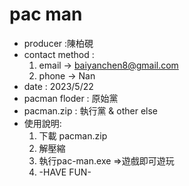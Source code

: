 # pac man
* producer :陳柏硯
* contact method :
  1. email -> baiyanchen8@gmail.com
  2. phone -> Nan
* date : 2023/5/22
* pacman floder : 原始黨
* pacman.zip : 執行黨 & other else
* 使用說明:
  1. 下載 pacman.zip
  2. 解壓縮
  3. 執行pac-man.exe =>遊戲即可遊玩
  4. -HAVE FUN-
